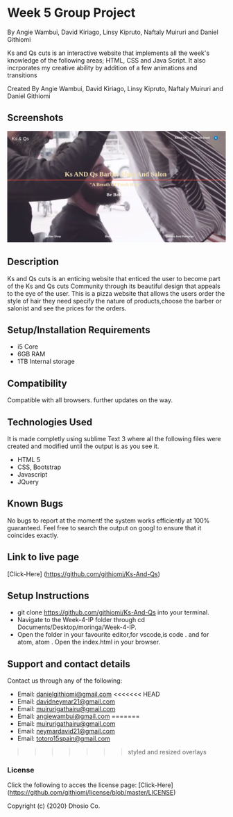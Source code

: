 # Week 5 Group Project
By Angie Wambui, David Kiriago, Linsy Kipruto, Naftaly Muiruri and Daniel Githiomi

 Ks and Qs cuts is an interactive website that implements all the week's knowledge of the following areas; HTML, CSS and Java Script. It also incrporates my creative ability by addition of a few animations and transitions

 Created By Angie Wambui, David Kiriago, Linsy Kipruto, Naftaly Muiruri and Daniel Githiomi

## Screenshots

  ![SCREENSHOT](css/images/lpscreenshot.png)

## Description
Ks and Qs cuts is an enticing website that enticed the user to become part of the Ks and Qs cuts Community through its beautiful design that appeals to the eye of the user. This is a pizza website that allows the users order the style of hair they need specify the nature of products,choose the barber or salonist and see the prices for the orders.

## Setup/Installation Requirements
* i5 Core
* 6GB RAM
* 1TB Internal storage 

## Compatibility

  Compatible with all browsers.
  further updates on the way. 

## Technologies Used
It is made completly using sublime Text 3 where all the following files were created and modified until the output is as you see it.
* HTML 5
* CSS, Bootstrap
* Javascript
* JQuery

## Known Bugs
No bugs to report at the moment! the system works efficiently at 100% guaranteed. Feel free to search the output on googl to ensure that it coincides exactly.

## Link to live page
[Click-Here] (https://github.com/githiomi/Ks-And-Qs)

## Setup Instructions
* git clone https://github.com/githiomi/Ks-And-Qs into your terminal. 
* Navigate to the Week-4-IP folder through cd Documents/Desktop/moringa/Week-4-IP. 
* Open the folder in your favourite editor,for vscode,is code . and for atom, atom . Open the index.html in your browser.

## Support and contact details
Contact us through any of the following:

* Email: danielgithiomi@gmail.com
<<<<<<< HEAD
* Email: davidneymar21@gmail.com
* Email: muirurigathairu@gmail.com
* Email: angiewambui@gmail.com
=======
* Email: muirurigathairu@gmail.com
* Email: neymardavid21@gmail.com
* Email: totoro15spain@gmail.com
>>>>>>> styled and resized overlays

### License
Click the following to acces the license page: [Click-Here] (https://github.com/githiomi/license/blob/master/LICENSE)

Copyright (c) {2020} Dhosio Co.

